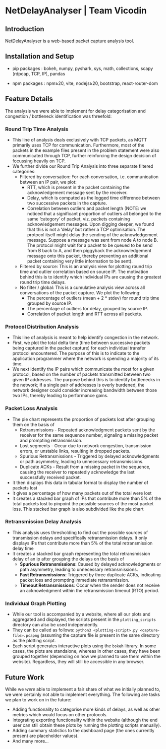 # NetDelayAnalyser | Team Vicodin

## Introduction

NetDelayAnalyser is a web-based packet capture analysis tool.

## Installation and Setup
- pip packages :
    bokeh,
    numpy,
    pyshark,
    sys,
    math,
    collections,
    scapy (rdpcap, TCP, IP),
    pandas
    
- npm packages :
    npm≥20,
    vite,
    nodejs≥20,
    bootstrap,
    react-router-dom
  
## Feature Details

The analysis we were able to implement for delay categorisation and congestion / bottleneck identification was threefold:

### Round Trip Time Analysis

- This line of analysis deals exclusively with TCP packets, as MQTT primarily uses TCP for communication. Furthermore, most of the packets in the example files present in the problem statement were also communicated through TCP, further reinforcing the design decision of focussing heavily on TCP.
- We further divide our Round Trip Analysis into three separate filtered categories:
    - Filtered by conversation: For each conversation, i.e. communication between an IP pair, we plot:
        - RTT, which is present in the packet containing the acknowledgement message sent by the receiver.
        - Delay, which is computed as the logged time difference between two successive packets in the capture.
        - Correlation between outliers and packet length (NOTE: we noticed that a significant proportion of outliers all belonged to the same ‘category’ of packet, viz. packets containing acknowledgement messages. Upon digging deeper, we found that this is not a ‘delay’ but rather a TCP optimisation. The protocol itself might delay the sending of the acknowledgement message. Suppose a message was sent from node A to node B. The protocol might wait for a packet to be queued to be send from B back to A, and then piggyback the acknowledgement message onto this packet, thereby preventing an additional packet containing very little information to be sent).
    - Filtered by source: This is an analysis view for plotting round trip time and outlier correlation based on source IP. The motivation behind this is to identify which individual IPs are causing the greatest round trip time delays.
    - No filter / global: This is a cumulative analysis view across all conversations of the packet capture. We plot the following:
        - The percentage of outliers (mean + 2 * stdev) for round trip time grouped by source IP.
        - The percentage of outliers for delay, grouped by source IP.
        - Correlation of packet length and RTT across all packets.

### Protocol Distribution Analysis

- This line of analysis is meant to help identify congestion in the network.
- First, we plot the total delta time (time between successive packets being captured in the packet capture) for each individual transfer protocol encountered. The purpose of this is to indicate to the application programmer where the network is spending a majority of its time.
- We next identify the IP pairs which communicate the most for a given protocol, based on the number of packets transmitted between two given IP addresses. The purpose behind this is to identify bottlenecks in the network; if a single pair of addresses is overly burdened, the network designer could consider increasing bandwidth between those two IPs, thereby leading to performance gains.

### Packet Loss Analysis

- The pie chart represents the proportion of packets lost after grouping them on the basis of
    - Retransmissions - Repeated acknowledgment packets sent by the receiver for the same sequence number, signaling a missing packet and prompting retransmission.
    - Lost segments - Occur due to network congestion, transmission errors, or unstable links, resulting in dropped packets.
    - Spurious Retransmissions -  Triggered by delayed acknowledgments or path asymmetry, leading to unnecessary retransmissions.
    - Duplicate ACKs - Result from a missing packet in the sequence, causing the receiver to repeatedly acknowledge the last successfully received packet.
- It then displays this data in tabular format to display the number of packets lost
- It gives a percentage of how many packets out of the total were lost
- It creates a stacked bar graph of IPs that contribute more than 5% of the total packets lost to pinpoint the possible sources of the most packet loss. This stacked bar graph is also subdivided like the pie chart

### Retransmission Delay Analysis

- This analysis uses thresholding to find out the possible sources of transmission delays and specifically retransmission delays. It only displays IPs that contribute more than 5% of the total retransmission delay time
- It creates a stacked bar graph representing the total retransmission delay of an ip after grouping the delays on the basis of
    - **Spurious Retransmissions**: Caused by delayed acknowledgments or path asymmetry, leading to unnecessary retransmissions.
    - **Fast Retransmissions**: Triggered by three duplicate ACKs, indicating packet loss and prompting immediate retransmission.
    - **Timeout Retransmissions**: Occur when the sender does not receive an acknowledgment within the retransmission timeout (RTO) period.

### Individual Graph Plotting

- While our tool is accompanied by a website, where all our plots and aggregated and displayed, the scripts present in the `plotting_scripts` directory can also be used independently.
- They can be called as follows: `python3 <plotting-script>.py <capture-file>.pcapng` (assuming the capture file is present in the same directory as the plotting script.
- Each script generates interactive plots using the `bokeh` library. In some cases, the plots are standalone, whereas in other cases, they have been grouped together (depending on how we planned to use them within the website). Regardless, they will still be accessible in any browser.

## Future Work

While we *were* able to implement a fair share of what we initially planned to, we were certainly not able to implement everything. The following are tasks we plan to work on in the future:

- Adding functionality to categorise more kinds of delays, as well as other metrics which would focus on other protocols.
- Integrating exporting functionality within the website (although the end user can still obtain these plots by running the plotting scripts manually).
- Adding summary statistics to the dashboard page (the ones currently present are placeholder values).
- And many more…

